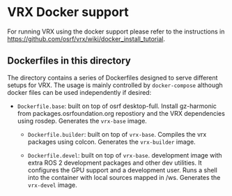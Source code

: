 # VRX Docker support

For running VRX using the docker support please refer to the instructions
in https://github.com/osrf/vrx/wiki/docker_install_tutorial.

## Dockerfiles in this directory

The directory contains a series of Dockerfiles designed to serve different setups
for VRX. The usage is mainly controlled by `docker-compose` although docker files
can be used independently if desired:

 * `Dockerfile.base`: built on top of osrf desktop-full. Install
   gz-harmonic from packages.osrfoundation.org repostiory and
   the VRX dependencies using rosdep. Generates the `vrx-base` image.

   * `Dockerfile.builder`: built on top of `vrx-base`. Compiles the vrx packages
     using colcon. Generates the `vrx-builder` image.

   * `Dockerfile.devel`: built on top of `vrx-base`. development image with
     extra ROS 2 development packages and other dev utilities. It configures
     the GPU support and a development user. Runs a shell into the container
     with local sources mapped in /ws. Generates the `vrx-devel` image.
